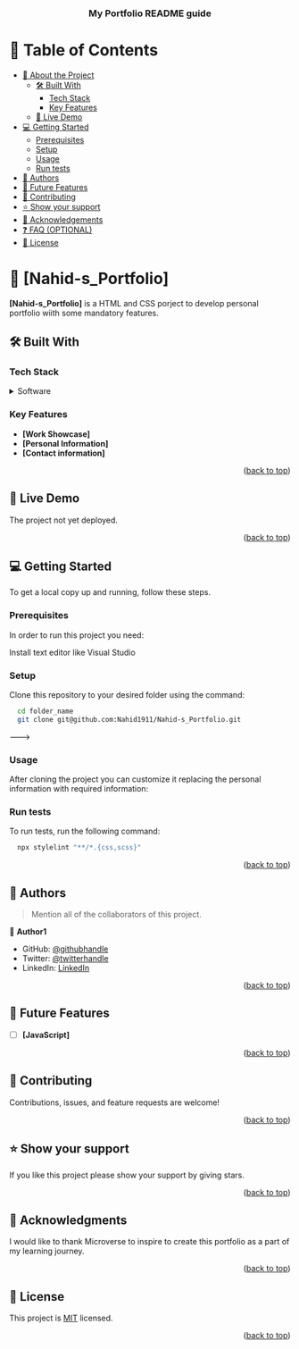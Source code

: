 <a name="readme-top"></a>
<div align="center">

  <h3><b>My Portfolio README guide</b></h3>

</div>

<!-- TABLE OF CONTENTS -->

# 📗 Table of Contents

- [📖 About the Project](#about-project)
  - [🛠 Built With](#built-with)
    - [Tech Stack](#tech-stack)
    - [Key Features](#key-features)
  - [🚀 Live Demo](#live-demo)
- [💻 Getting Started](#getting-started)
  - [Prerequisites](#prerequisites)
  - [Setup](#setup)
  - [Usage](#usage)
  - [Run tests](#run-tests)
- [👥 Authors](#authors)
- [🔭 Future Features](#future-features)
- [🤝 Contributing](#contributing)
- [⭐️ Show your support](#support)
- [🙏 Acknowledgements](#acknowledgements)
- [❓ FAQ (OPTIONAL)](#faq)
- [📝 License](#license)

<!-- PROJECT DESCRIPTION -->

# 📖 [Nahid-s_Portfolio] <a name="about-project"></a>

**[Nahid-s_Portfolio]** is a HTML and CSS porject to develop personal portfolio wiith some mandatory features.

## 🛠 Built With <a name="built-with"></a>

### Tech Stack <a name="tech-stack"></a>

<details>
  <summary>Software</summary>
  <ul>
    <li><a href=" ">HTML</a></li>
    <li><a href=" ">CSS</a></li>
  </ul>
</details>

<!-- Features -->

### Key Features <a name="key-features"></a>

- **[Work Showcase]**
- **[Personal Information]**
- **[Contact information]**

<p align="right">(<a href="#readme-top">back to top</a>)</p>

<!-- LIVE DEMO -->

## 🚀 Live Demo <a name="live-demo"></a>

The project not yet deployed.

<p align="right">(<a href="#readme-top">back to top</a>)</p>

<!-- GETTING STARTED -->

## 💻 Getting Started <a name="getting-started"></a>

To get a local copy up and running, follow these steps.

### Prerequisites

In order to run this project you need:

Install text editor like Visual Studio

### Setup

Clone this repository to your desired folder using the command:

```sh
  cd folder_name
  git clone git@github.com:Nahid1911/Nahid-s_Portfolio.git
```
--->

### Usage

After cloning the project you can customize it replacing the personal information with required information:

### Run tests

To run tests, run the following command:

```sh
  npx stylelint "**/*.{css,scss}"
```
<p align="right">(<a href="#readme-top">back to top</a>)</p>

<!-- AUTHORS -->

## 👥 Authors <a name="authors"></a>

> Mention all of the collaborators of this project.

👤 **Author1**

- GitHub: [@githubhandle](https://github.com/Nahid1911)
- Twitter: [@twitterhandle](https://twitter.com/Nahid1911)
- LinkedIn: [LinkedIn](https://www.linkedin.com/in/nahidraihan/)

<p align="right">(<a href="#readme-top">back to top</a>)</p>

<!-- FUTURE FEATURES -->

## 🔭 Future Features <a name="future-features"></a>

- [ ] **[JavaScript]**

<p align="right">(<a href="#readme-top">back to top</a>)</p>

<!-- CONTRIBUTING -->

## 🤝 Contributing <a name="contributing"></a>

Contributions, issues, and feature requests are welcome!

<p align="right">(<a href="#readme-top">back to top</a>)</p>

<!-- SUPPORT -->

## ⭐️ Show your support <a name="support"></a>

If you like this project please show your support by giving stars.

<p align="right">(<a href="#readme-top">back to top</a>)</p>

<!-- ACKNOWLEDGEMENTS -->

## 🙏 Acknowledgments <a name="acknowledgements"></a>

I would like to thank Microverse to inspire to create this portfolio as a part of my learning journey.

<p align="right">(<a href="#readme-top">back to top</a>)</p>

<!-- LICENSE -->

## 📝 License <a name="license"></a>

This project is [MIT](./LICENSE) licensed.

<p align="right">(<a href="#readme-top">back to top</a>)</p>
